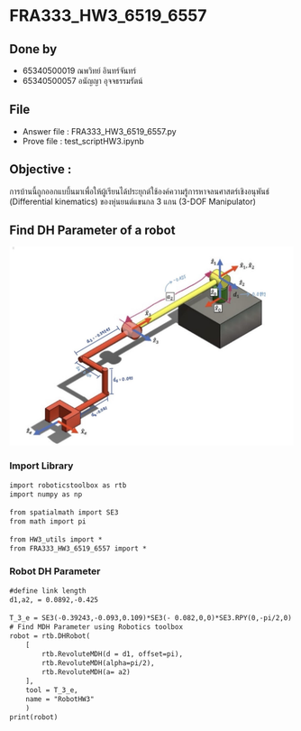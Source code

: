 # FRA333_HW3_6519_6557
## Done by
- 65340500019 ณพวิทย์ อินทร์จันทร์
- 65340500057 อนัญญา อุจจธรรมรัตน์
## File
- Answer file : FRA333_HW3_6519_6557.py
- Prove file  : test_scriptHW3.ipynb

## Objective :
การบ้านนี้ถูกออกแบบึ้นมาเพื่อให้ผู้เรียนได้ประยุกต์ใช้องค์ความรู้การหาจลนศาสตร์เชิงอนุพันธ์ (Differential kinematics) ของหุ่นยนต์แขนกล 3 แกน (3-DOF Manipulator)

## Find DH Parameter of a robot
![IMG_1908.jpg](IMG_1908.jpg)

### Import Library
```
import roboticstoolbox as rtb
import numpy as np

from spatialmath import SE3
from math import pi

from HW3_utils import *
from FRA333_HW3_6519_6557 import *
```

### Robot DH Parameter
```
#define link length
d1,a2, = 0.0892,-0.425

T_3_e = SE3(-0.39243,-0.093,0.109)*SE3(- 0.082,0,0)*SE3.RPY(0,-pi/2,0)
# Find MDH Parameter using Robotics toolbox
robot = rtb.DHRobot(
    [
        rtb.RevoluteMDH(d = d1, offset=pi),
        rtb.RevoluteMDH(alpha=pi/2),
        rtb.RevoluteMDH(a= a2)
    ],
    tool = T_3_e,
    name = "RobotHW3"
    )
print(robot)
```
